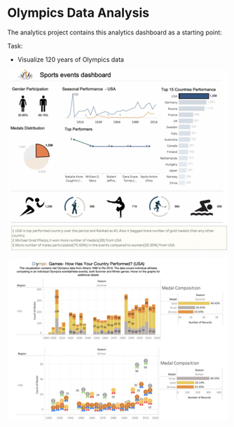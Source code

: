 # Olympics Data Analysis

The analytics project contains this analytics dashboard as a starting point:

Task:
* Visualize 120 years of Olympics data



![Logo](https://github.com/JerylLee/120-years-of-Olympic-history-athletes-and-results/blob/main/Screen%20Shot%202022-11-09%20at%202.58.15%20PM.png?raw=true)

![Logo](https://github.com/JerylLee/120-years-of-Olympic-history-athletes-and-results/blob/main/Screen%20Shot%202022-11-11%20at%203.14.47%20PM.png?raw=true)

